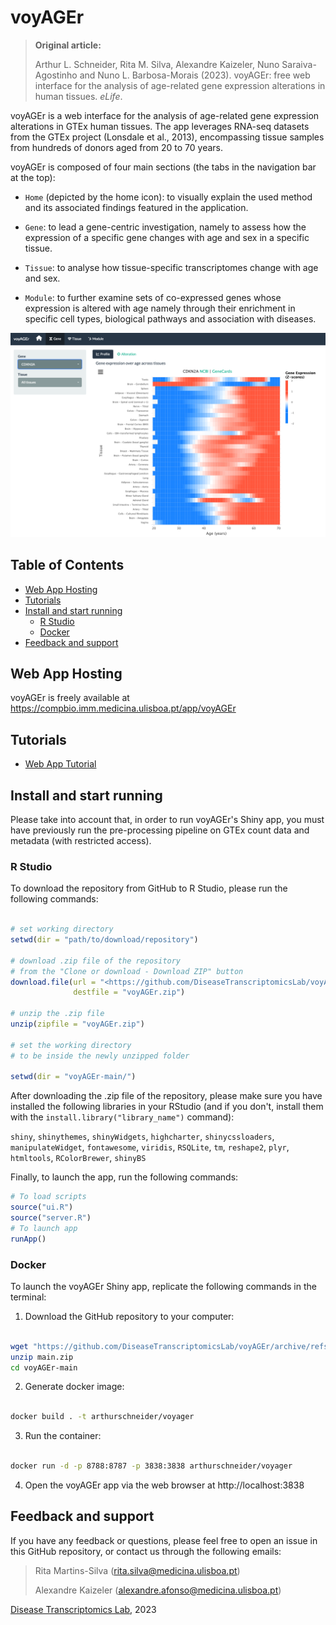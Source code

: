 # voyAGEr

> **Original article:**
>
> Arthur L. Schneider, Rita M. Silva, Alexandre Kaizeler, Nuno Saraiva-Agostinho and Nuno L. Barbosa-Morais (2023). voyAGEr: free web interface for the analysis of age-related gene expression alterations in human tissues. *eLife*.

voyAGEr is a web interface for the analysis of age-related gene expression alterations in GTEx human tissues. The app leverages RNA-seq datasets from the GTEx project (Lonsdale et al., 2013), encompassing tissue samples from hundreds of donors aged from 20 to 70 years.

voyAGEr is composed of four main sections (the tabs in the navigation bar at the top):

-   `Home` (depicted by the home icon): to visually explain the used method and its associated findings featured in the application.

-   `Gene`: to lead a gene-centric investigation, namely to assess how the expression of a specific gene changes with age and sex in a specific tissue.

-   `Tissue`: to analyse how tissue-specific transcriptomes change with age and sex.

-   `Module`: to further examine sets of co-expressed genes whose expression is altered with age namely through their enrichment in specific cell types, biological pathways and association with diseases.

![](www/Screenshot_voyAGEr.png)


## Table of Contents 
* [Web App Hosting](#web-app-hosting)
* [Tutorials](#tutorials)
* [Install and start running](#install-and-start-running) 
    * [R Studio](#r-studio)
    * [Docker](#docker)
* [Feedback and support](#feedback-and-support) 

## Web App Hosting

voyAGEr is freely available at <https://compbio.imm.medicina.ulisboa.pt/app/voyAGEr>

## Tutorials

-   [Web App Tutorial](https://diseasetranscriptomicslab.github.io/voyAGEr/www/voyAGEr-WebAppTutorial.html)

## Install and start running

Please take into account that, in order to run voyAGEr's Shiny app, you must have previously run the pre-processing pipeline on GTEx count data and metadata (with restricted access).

### R Studio

To download the repository from GitHub to R Studio, please run the following commands:

```r

# set working directory
setwd(dir = "path/to/download/repository")

# download .zip file of the repository
# from the "Clone or download - Download ZIP" button
download.file(url = "<https://github.com/DiseaseTranscriptomicsLab/voyAGEr/archive/refs/heads/main.zip>" , 
              destfile = "voyAGEr.zip")

# unzip the .zip file
unzip(zipfile = "voyAGEr.zip")

# set the working directory
# to be inside the newly unzipped folder

setwd(dir = "voyAGEr-main/")

```

After downloading the .zip file of the repository, please make sure you have installed the following libraries in your RStudio (and if you don't, install them with the `install.library("library_name")` command):

`shiny`, `shinythemes`, `shinyWidgets`, `highcharter`, `shinycssloaders`, `manipulateWidget`, `fontawesome`, `viridis`, `RSQLite`, `tm`, `reshape2`, `plyr`, `htmltools`, `RColorBrewer`, `shinyBS`

Finally, to launch the app, run the following commands:

```r
# To load scripts
source("ui.R") 
source("server.R")
# To launch app
runApp()
```


### Docker 

To launch the voyAGEr Shiny app, replicate the following commands in the terminal:

1. Download the GitHub repository to your computer:

```bash

wget "https://github.com/DiseaseTranscriptomicsLab/voyAGEr/archive/refs/heads/main.zip"
unzip main.zip
cd voyAGEr-main

```

2. Generate docker image:

```bash

docker build . -t arthurschneider/voyager

```

3. Run the container:

```bash

docker run -d -p 8788:8787 -p 3838:3838 arthurschneider/voyager 

```

4. Open the voyAGEr app via the web browser at http://localhost:3838



## Feedback and support

If you have any feedback or questions, please feel free to open an issue in this GitHub repository, or contact us through the following emails:

> Rita Martins-Silva ([rita.silva\@medicina.ulisboa.pt](mailto:rita.silva@medicina.ulisboa.pt))
>
> Alexandre Kaizeler ([alexandre.afonso\@medicina.ulisboa.pt](mailto:alexandre.afonso@medicina.ulisboa.pt))

[Disease Transcriptomics Lab](https://imm.medicina.ulisboa.pt/group/distrans), 2023
